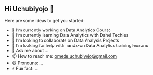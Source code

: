 ## Hi Uchubiyojo 👋

<!--
**Uchubiyojo/Uchubiyojo** is a ✨ _special_ ✨ repository because its `README.md` (this file) appears on your GitHub profile.
-->
Here are some ideas to get you started:

- 🔭 I’m currently working on Data Analytics Course
- 🌱 I’m currently learning Data Analytics with Dahel Techies
- 👯 I’m looking to collaborate on Data Analysis Projects
- 🤔 I’m looking for help with hands-on Data Analytics training lessons
- 💬 Ask me about ...
- 📫 How to reach me: omede.uchubiyojo@gmail.com
- 😄 Pronouns: ...
- ⚡ Fun fact: ...

